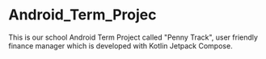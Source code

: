 # Android_Term_Projec
This is our school Android Term Project called "Penny Track", user friendly finance manager which is developed with Kotlin Jetpack Compose. 
